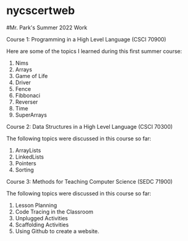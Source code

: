 # nycscertweb


#Mr. Park's Summer 2022 Work

Course 1: Programming in a High Level Language (CSCI 70900)

  Here are some of the topics I learned during this first summer course:
  1. Nims
  2. Arrays
  3. Game of Life
  4. Driver
  5. Fence
  6. Fibbonaci
  7. Reverser
  8. Time
  9. SuperArrays

Course 2: Data Structures in a High Level Language (CSCI 70300)

The following topics were discussed in this course so far:
  1. ArrayLists
  2. LinkedLists
  3. Pointers
  4. Sorting

Course 3: Methods for Teaching Computer Science (SEDC 71900)

The following topics were discussed in this course so far:

  1. Lesson Planning
  2. Code Tracing in the Classroom
  3. Unplugged Activities
  4. Scaffolding Activities
  5. Using Github to create a website.
